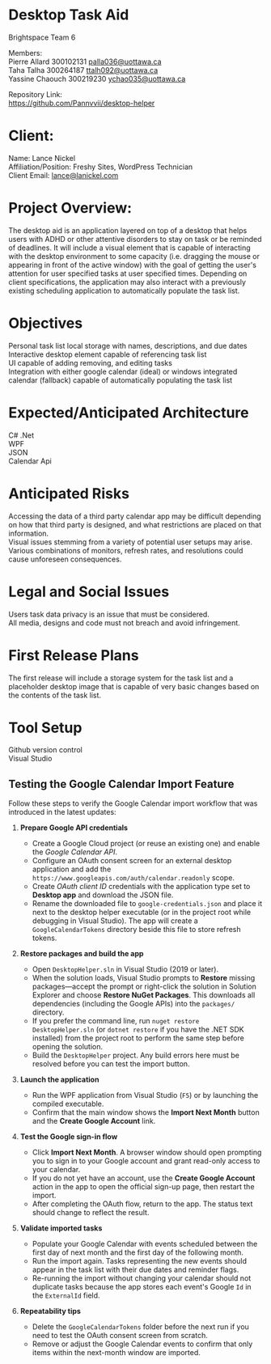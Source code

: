 # Desktop Task Aid

Brightspace Team 6 

Members: <br>
Pierre Allard 300102131 palla036@uottawa.ca<br>
Taha Talha 300264187 ttalh092@uottawa.ca<br>
Yassine Chaouch 300219230 ychao035@uottawa.ca<br>

Repository Link:<br>
https://github.com/Pannvvii/desktop-helper

# Client: 
Name: Lance Nickel <br>
Affiliation/Position: Freshy Sites, WordPress Technician <br>
Client Email: lance@lanickel.com <br>

# Project Overview:

The desktop aid is an application layered on top of a desktop that helps users with ADHD or other attentive disorders to stay on task or be reminded of deadlines. It will include a visual element that is capable of interacting with the desktop environment to some capacity (i.e. dragging the mouse or appearing in front of the active window) with the goal of getting the user's attention for user specified tasks at user specified times. Depending on client specifications, the application may also interact with a previously existing scheduling application to automatically populate the task list.

# Objectives
Personal task list local storage with names, descriptions, and due dates<br>
Interactive desktop element capable of referencing task list<br>
UI capable of adding removing, and editing tasks<br>
Integration with either google calendar (ideal) or windows integrated calendar (fallback) capable of automatically populating the task list<br>

# Expected/Anticipated Architecture
C# .Net<br>
WPF<br>
JSON<br>
Calendar Api<br>

# Anticipated Risks
Accessing the data of a third party calendar app may be difficult depending on how that third party is designed, and what restrictions are placed on that information.<br>
Visual issues stemming from a variety of potential user setups may arise. Various combinations of monitors, refresh rates, and resolutions could cause unforeseen consequences.<br>

# Legal and Social Issues
Users task data privacy is an issue that must be considered. <br>
All media, designs and code must not breach and avoid infringement.<br>

# First Release Plans
The first release will include a storage system for the task list and a placeholder desktop image that is capable of very basic changes based on the contents of the task list. <br>

# Tool Setup
Github version control<br>
Visual Studio<br>

## Testing the Google Calendar Import Feature

Follow these steps to verify the Google Calendar import workflow that was introduced in the latest updates:

1. **Prepare Google API credentials**
   - Create a Google Cloud project (or reuse an existing one) and enable the *Google Calendar API*.
   - Configure an OAuth consent screen for an external desktop application and add the `https://www.googleapis.com/auth/calendar.readonly` scope.
   - Create *OAuth client ID* credentials with the application type set to **Desktop app** and download the JSON file.
   - Rename the downloaded file to `google-credentials.json` and place it next to the desktop helper executable (or in the project root while debugging in Visual Studio). The app will create a `GoogleCalendarTokens` directory beside this file to store refresh tokens.

2. **Restore packages and build the app**
   - Open `DesktopHelper.sln` in Visual Studio (2019 or later).
   - When the solution loads, Visual Studio prompts to **Restore** missing packages—accept the prompt or right-click the solution in Solution Explorer and choose **Restore NuGet Packages**. This downloads all dependencies (including the Google APIs) into the `packages/` directory.
   - If you prefer the command line, run `nuget restore DesktopHelper.sln` (or `dotnet restore` if you have the .NET SDK installed) from the project root to perform the same step before opening the solution.
   - Build the `DesktopHelper` project. Any build errors here must be resolved before you can test the import button.

3. **Launch the application**
   - Run the WPF application from Visual Studio (`F5`) or by launching the compiled executable.
   - Confirm that the main window shows the **Import Next Month** button and the **Create Google Account** link.

4. **Test the Google sign-in flow**
   - Click **Import Next Month**. A browser window should open prompting you to sign in to your Google account and grant read-only access to your calendar.
   - If you do not yet have an account, use the **Create Google Account** action in the app to open the official sign-up page, then restart the import.
   - After completing the OAuth flow, return to the app. The status text should change to reflect the result.

5. **Validate imported tasks**
   - Populate your Google Calendar with events scheduled between the first day of next month and the first day of the following month.
   - Run the import again. Tasks representing the new events should appear in the task list with their due dates and reminder flags.
   - Re-running the import without changing your calendar should not duplicate tasks because the app stores each event's Google `Id` in the `ExternalId` field.

6. **Repeatability tips**
   - Delete the `GoogleCalendarTokens` folder before the next run if you need to test the OAuth consent screen from scratch.
   - Remove or adjust the Google Calendar events to confirm that only items within the next-month window are imported.
